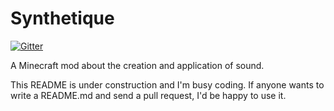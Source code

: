 # Synthetique

[![Gitter](https://badges.gitter.im/synthetixa/Synthetique.svg)](https://gitter.im/synthetixa/Synthetique?utm_source=badge&utm_medium=badge&utm_campaign=pr-badge)

A Minecraft mod about the creation and application of sound.

This README is under construction and I'm busy coding. If anyone wants to write a README.md and send a pull request, I'd be happy to use it.

